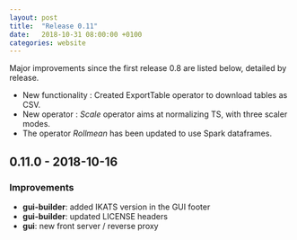 ```yaml
---
layout: post
title:  "Release 0.11"
date:   2018-10-31 08:00:00 +0100
categories: website
---
```


Major improvements since the first release 0.8 are listed below, detailed by release.

- New functionality : Created ExportTable operator to download tables as CSV.
- New operator : *Scale* operator aims at normalizing TS, with three scaler modes.
- The operator *Rollmean* has been updated to use Spark dataframes.

## 0.11.0 - 2018-10-16

### Improvements

* **gui-builder**: added IKATS version in the GUI footer
* **gui-builder**: updated LICENSE headers
* **gui**: new front server / reverse proxy
